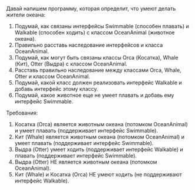 
Давай напишем программу, которая определит, что умеют делать жители океана:
1. Подумай, как связаны интерфейсы Swimmable (способен плавать) и Walkable (способен ходить) с классом OceanAnimal (животное океана).
2. Правильно расставь наследование интерфейсов и класса OceanAnimal.
3. Подумай, как могут быть связаны классы  Orca (Косатка), Whale (Кит), Otter (Выдра) с классом OceanAnimal.
4. Расставь правильно наследование между классами Orca, Whale, Otter и классом OceanAnimal.
5. Подумай, какой класс должен реализовать интерфейс Walkable и добавь интерфейс этому классу.
6. Подумай, какое животное еще не умеет плавать и добавь ему интерфейс Swimmable.


Требования:
1.	Косатка (Orca) является животным океана (потомком OceanAnimal) и умеет плавать (поддерживает интерфейс Swimmable).
2.	Кит (Whale) является животным океана (потомком OceanAnimal) и умеет плавать (поддерживает интерфейс Swimmable).
3.	Выдра (Otter) умеет ходить (поддерживает интерфейс Walkable) и плавать (поддерживает интерфейс Swimmable).
4.	Выдра (Otter) НЕ является животным океана (потомком OceanAnimal).
5.	Кит (Whale) и Косатка (Orca) НЕ умеют ходить (не поддерживают интерфейс Walkable).


